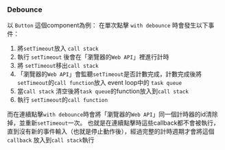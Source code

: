 ### Debounce
以 `Button` 這個component為例：
在單次點擊 `with debounce` 時會發生以下事件：
1. 將`setTimeout`放入 `call stack`
2. 執行 `setTimeout` 後會在「瀏覽器的`Web API`」裡進行計時
3. 將 `setTimeout`移出`call stack`
4. 「瀏覽器的`Web API`」會監聽`setTimeout`是否計數完成，計數完成後將`setTimeout`的`call function`放入 event loop中的 `task queue`
5. 當`call stack` 清空後將`task queue`的function放入到`call stack` 
6. 執行 `setTimeout`的`call function` 

而在連續點擊`with debounce`時會將「瀏覽器的`Web API`」同一個計時器的id清除掉，並重新`setTimeout`一次。
也就是在連續點擊時這些callback都不會被執行，直到沒有新的事件輸入（也就是停止動作後），經過完整的計時週期才會將這個`callback` 放入到`call stack`執行
